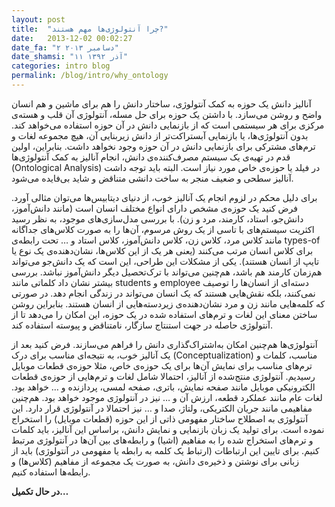 ```yaml
---
layout: post
title:  "چرا آنتولوژی‌ها مهم هستند?"
date:   2013-12-02 00:02:27
date_fa: "۲ دسامبر ۲۰۱۳"
date_shamsi: "۱۱ آذر ۱۳۹۲"
categories: intro blog
permalink: /blog/intro/why_ontology
---
```


آنالیز دانش یک حوزه به کمک آنتولوژی، ساختار دانش را هم برای ماشین و هم انسان واضح و روشن می‌سازد. با داشتن یک حوزه برای حل مسله، آنتولوژی آن قلب و هسته‌ی مرکزی برای هر سیستمی است که از بازنمایی دانش در آن حوزه استفاده می‌خواهد کند. بدون آنتولوژی‌ها، یا بازنمایی آبستراکت‌تر از دانش زیربنایی آن، هیچ مجموعه لغات و ترم‌های مشترکی برای بازنمایی دانش در آن حوزه وجود نخواهد داشت. بنابراین، اولین قدم در تهیه‌ی یک سیستم مصرف‌کننده‌ی دانش، انجام آنالیز به کمک آنتولوژی‌ها (Ontological Analysis) در فیلد یا حوزه‌ی خاص مورد نیاز است. البته باید توجه داشت آنالیز سطحی و ضعیف منجر به ساخت دانشی متناقض و شاید بی‌فایده می‌شود.

برای دلیل محکم در لزوم انجام یک آنالیز خوب، از دنیای دیتابیس‌ها می‌توان مثالی آورد‌. فرض کنید یک حوزه‌ی مشخص دارای انواع مختلف انسان است (مانند دانش‌آموز، دانش‌جو، استاد، کارمند، مرد و زن). با بررسی مدل‌سازی‌های موجود، به نظر رسید اکثریت سیستم‌های با تاسی از یک روش مرسوم، آن‌ها را به صورت کلاس‌های جداگانه مانند کلاس مرد، کلاس زن، کلاس دانش‌آموز، کلاس استاد و … تحت رابطه‌ی types-of برای کلاس انسان مرتب می‌کنند (یعنی هر یک از این کلاس‌ها، نشان‌دهنده‌ی یک نوع یا تایپ از انسان هستند). یکی از مشکلات این طراحی، این است که یک دانش‌جو می‌تواند هم‌زمان کارمند هم باشد، هم‌چنین می‌تواند با ترک‌تحصیل دیگر دانش‌آموز نباشد. بررسی بیشتر نشان داد کلماتی مانند students و employee دسته‌ای از انسان‌ها را توصیف نمی‌کنند، بلکه نقش‌هایی هستند که یک انسان می‌تواند در زندگی انجام دهد. در صورتی که کلمه‌هایی مانند زن و مرد نشان‌دهنده‌ی زیردسته‌هایی از انسان هستند. بنابراین روشن ساختن معنای این لغات و ترم‌های استفاده شده در یک حوزه، این امکان را می‌دهد تا از آنتولوژی حاصله در جهت استنتاج سازگار، نامتناقض و پیوسته استفاده کند.

آنتولوژی‌ها هم‌چنین امکان به‌اشتراک‌گذاری دانش را فراهم می‌سازند. فرض کنید بعد از یک آنالیز خوب، به نتیجه‌ای مناسب برای درک (Conceptualization) مناسب، کلمات و ترم‌های مناسب برای نمایش آن‌ها برای یک حوزه‌ی خاص، مثلا حوزه‌ی قطعات موبایل رسیدیم. آنتولوژی منتج‌شده از آنالیز، احتمالا شامل لغات و ترم‌هایی از حوزه‌ی قطعات الکترونیکی موبایل مانند صفحه نمایش، باتری، صفحه لمسی، پردازنده و … خواهد بود. لغات عام مانند عملکرد قطعه، ارزش آن و … نیز در آنتولوژی موجود خواهد بود. هم‌چنین مفاهیمی مانند جریان الکتریکی، ولتاژ، صدا و … نیز احتمالا در آنتولوژی قرار دارد. این آنتولوژی به اصطلاح ساختار مفهومی ذاتی از این حوزه (قطعات موبایل) را استخراج نموده است. برای تولید یک زبان بازنمایی و نمایش دانش، براساس این آنالیز، باید کلمات و ترم‌های استخراج شده را به مفاهیم (اشیا) و رابطه‌های بین آن‌ها در آنتولوژی مرتبط کنیم. برای تایین این ارتباطات (ارتباط یک کلمه به رابطه یا مفهومی در آنتولوژی) باید از زبانی برای نوشتن و ذخیره‌ی دانش، به صورت یک مجموعه از مفاهیم (کلاس‌ها) و رابطه‌ها استفاده کنیم.

**در حال تکمیل…**
